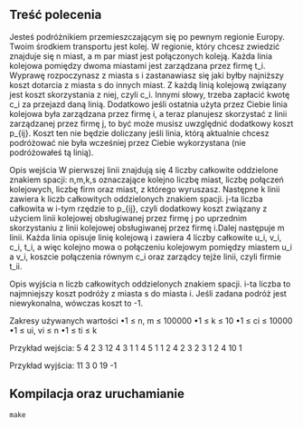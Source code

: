 ## Treść polecenia
Jesteś podróżnikiem przemieszczającym się po pewnym regionie Europy. Twoim środkiem transportu jest kolej. W regionie, który chcesz zwiedzić znajduje się n  miast, a m par miast jest połączonych koleją. Każda linia kolejowa pomiędzy dwoma miastami jest zarządzana przez firmę t_i. Wyprawę rozpoczynasz z miasta s i zastanawiasz się jaki byłby najniższy koszt dotarcia z miasta s do innych miast. Z każdą linią kolejową związany jest koszt skorzystania z niej, czyli c_i. Innymi słowy, trzeba zapłacić kwotę c_i za przejazd daną linią. Dodatkowo jeśli ostatnia użyta przez Ciebie linia kolejowa była zarządzana przez firmę i, a teraz planujesz skorzystać z linii zarządzanej przez firmę j, to być może musisz uwzględnić dodatkowy koszt p_{ij}. Koszt ten nie będzie doliczany jeśli linia, którą aktualnie chcesz podróżować nie była wcześniej przez Ciebie wykorzystana (nie podróżowałeś tą linią).

Opis wejścia
W pierwszej linii znajdują się 4 liczby całkowite oddzielone znakiem spacji: n,m,k,s oznaczające kolejno liczbę miast, liczbę połączeń kolejowych, liczbę firm oraz miast, z którego wyruszasz. Następne k linii zawiera k liczb całkowitych oddzielonych znakiem spacji. j-ta liczba całkowita w i-tym rzędzie to p_{ij}, czyli dodatkowy koszt związany z użyciem linii kolejowej obsługiwanej przez firmę j po uprzednim skorzystaniu z linii kolejowej obsługiwanej przez firmę i.Dalej następuje m linii. Każda linia opisuje linię kolejową i zawiera 4 liczby całkowite u_i, v_i, c_i, t_i, a więc kolejno mowa o połączeniu kolejowym pomiędzy miastem u_i a v_i, koszcie połączenia równym c_i oraz zarządcy tejże linii, czyli firmie t_ii.

Opis wyjścia
n liczb całkowitych oddzielonych znakiem spacji. i-ta liczba to najmniejszy koszt podróży z miasta s do miasta i. Jeśli zadana podróż jest niewykonalna, wówczas koszt to -1.

Zakresy używanych wartości
•1 ≤ n, m ≤ 100000
•1 ≤ k ≤ 10
•1 ≤ ci ≤ 10000
•1 ≤ ui, vi ≤ n
•1 ≤ ti ≤ k

Przykład wejścia:
5 4 2 3
12 4
3 1
1 4 5 1
1 2 4 2
3 2 3 1
2 4 10 1


Przykład wyjścia:
11 3 0 19 -1

## Kompilacja oraz uruchamianie
```
make
```